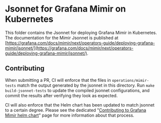 # Jsonnet for Grafana Mimir on Kubernetes

This folder contains the Jsonnet for deploying Grafana Mimir in Kubernetes.
The documentation for the Mimir Jsonnet is published at [https://grafana.com/docs/mimir/next/operators-guide/deploying-grafana-mimir/jsonnet/](https://grafana.com/docs/mimir/next/operators-guide/deploying-grafana-mimir/jsonnet/).

## Contributing

When submitting a PR, CI will enforce that the files in `operations/mimir-tests` match the output generated by the jsonnet in this directory.
Run `make build-jsonnet-tests` to update the compiled jsonnet configurations, and commit the results after verifying they look as expected.

CI will also enforce that the Helm chart has been updated to match jsonnet to a certain degree.
Please see the dedicated "[Contributing to Grafana Mimir helm chart](contributing-to-helm-chart.md)" page for more information about that process.
